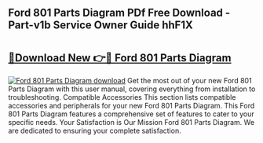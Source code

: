 ## Ford 801 Parts Diagram PDf Free Download - Part-v1b Service Owner Guide hhF1X

# <h2><a href="http://dfl3ct.blite.top/?on=Ford+801+Parts+Diagram">🔗Download New 👉🔴 Ford 801 Parts Diagram</a></h2>

[![Ford 801 Parts Diagram download](https://i.imgur.com/lujVjoI.png)](http://dfl3ct.blite.top/?on=Ford+801+Parts+Diagram)
Get the most out of your new Ford 801 Parts Diagram with this user manual, covering everything from installation to troubleshooting. Compatible Accessories This section lists compatible accessories and peripherals for your new Ford 801 Parts Diagram. This Ford 801 Parts Diagram features a comprehensive set of features to cater to your specific needs. Your Satisfaction is Our Mission Ford 801 Parts Diagram. We are dedicated to ensuring your complete satisfaction.
